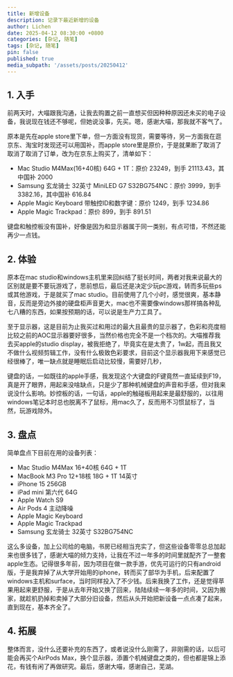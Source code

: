 ```yaml
---
title: 新增设备
description: 记录下最近新增的设备
author: Lichen
date: 2025-04-12 08:30:00 +0800
categories: [杂记, 随笔]
tags: [杂记, 随笔]
pin: false
published: true
media_subpath: '/assets/posts/20250412'
---
```


## 1. 入手

前两天时，大喵跟我沟通，让我去购置之前一直想买但因种种原因还未买的电子设备，我说现在钱还不够呢，但她说没事，先买。嗯，感谢大喵，那我就不客气了。

原本是先在apple store里下单，但一方面没有现货，需要等待，另一方面我在逛京东、淘宝时发现还可以用国补，而apple store里是原价，于是就果断了取消了取消了取消了订单，改为在京东上购买了，清单如下：

- Mac Studio M4Max(16+40核) 64G + 1T：原价 23249，到手 21113.43，其中国补 2000
- Samsung 玄龙骑士 32英寸 MiniLED G7 S32BG754NC：原价 3999，到手 3382.16，其中国补 616.84
- Apple Magic Keyboard 带触控ID和数字键：原价 1249，到手 1234.86
- Apple Magic Trackpad：原价 899，到手 891.51

键盘和触控板没有国补，好像是因为和显示器属于同一类别，有点可惜，不然还能再少一点钱。

## 2. 体验

原本在mac studio和windows主机里来回纠结了挺长时间，两者对我来说最大的区别就是要不要玩游戏了，思前想后，最后还是决定少玩pc游戏，转而多玩些ps或其他游戏，于是就买了mac studio。目前使用了几个小时，感觉很爽，基本静音，反而是旁边外接的硬盘柜声音更大，mac也不需要像windows那样搞各种乱七八糟的东西，如果按预期的话，可以说是生产力工具了。

至于显示器，这是目前为止我买过和用过的最大且最贵的显示器了，色彩和亮度相比较之前的AOC显示器要好很多，当然价格也完全不是一个档次的。大喵推荐我去买apple的studio display，被我拒绝了，毕竟实在是太贵了，1w起，而且我又不做什么视频剪辑工作，没有什么极致色彩要求，目前这个显示器我用下来感觉已经很棒了，唯一缺点就是睡眠后启动比较慢，需要好几秒，

键盘的话，一如既往的apple手感，我发现这个大键盘的F键竟然一直延续到F19，真是开了眼界，用起来没啥缺点，只是少了那种机械键盘的声音和手感，但对我来说没什么影响。妙控板的话，一句话，apple的触碰板用起来是最舒服的，以往用windows笔记本时总也脱离不了鼠标，用mac久了，反而用不习惯鼠标了，当然，玩游戏除外。

## 3. 盘点

简单盘点下目前在用的设备列表：

- Mac Studio M4Max 16+40核 64G + 1T
- MacBook M3 Pro 12+18核 18G + 1T 14英寸
- iPhone 15 256GB
- iPad mini 第六代 64G
- Apple Watch S9
- Air Pods 4 主动降噪
- Apple Magic Keyboard
- Apple Magic Trackpad
- Samsung 玄龙骑士 32英寸 S32BG754NC

这么多设备，加上公司给的电脑，书房已经相当充实了，但这些设备零零总总加起来也很多钱了，感谢大喵的倾力支持，让我在不过一年多的时间里就配齐了一整套apple生态。记得很多年前，因为项目在做一款手游，优先可运行的只有android版，于是我弃掉了从大学开始用的iphone，转而买了部华为手机，后来配置了windows主机和surface，当时同样投入了不少钱。后来我换了工作，还是觉得苹果用起来更舒服，于是从去年开始又换了回来，陆陆续续一年多的时间，又因为搬家，就趁机扔掉和卖掉了大部分旧设备，然后从头开始把新设备一点点凑了起来，直到现在，基本齐全了。

## 4. 拓展

整体而言，没什么还要补充的东西了，或者说没什么刚需了，非刚需的话，以后可能会再买个AirPods Max，换个显示器，添置个机械键盘之类的，但也都是锦上添花，有钱有闲了再做研究。最后，感谢大喵，感谢自己，芜湖。